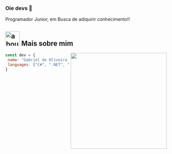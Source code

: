 ### Oie devs 👋

Programador Junior, em Busca de adiquirir conhecimento!!

## <img width="45" alt="about" src="https://raw.github.com/elizarov/elizarov/master/about.png"> Mais sobre mim

<img align="right" width="300" src="https://i2.wp.com/allhtaccess.info/wp-content/uploads/2018/03/programming.gif?fit=1281%2C716&ssl=1" />

```js
const dev = {
 name: "Gabriel de Oliveira Silva",
 languages: ["C#", ".NET", "MySql"]
}
```
